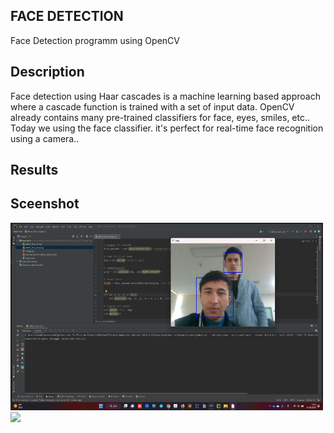 ## FACE DETECTION
Face Detection programm using OpenCV
## Description
Face detection using Haar cascades is a machine learning based approach where a cascade function is trained with a set of input data. OpenCV already contains many pre-trained classifiers for face, eyes, smiles, etc.. Today we  using the face classifier. it's perfect for real-time face recognition using a camera..
## Results

## Sceenshot 
<img src="https://github.com/asadbek002/detect_face_cam.py/blob/master/detect_face_image_result.png" width="500" height="300">

<img src="https://github.com/asadbek002/detect_face_cam.py/blob/master/detect_face_cam_%20video_result.mp4">

